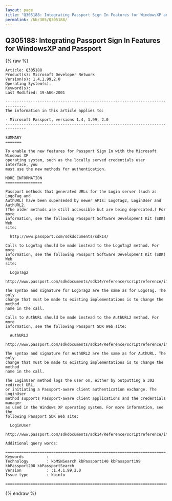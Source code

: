 ```yaml
---
layout: page
title: "Q305188: Integrating Passport Sign In Features for WindowsXP and Passport"
permalink: /kb/305/Q305188/
---
```


## Q305188: Integrating Passport Sign In Features for WindowsXP and Passport

{% raw %}

	Article: Q305188
	Product(s): Microsoft Developer Network
	Version(s): 1.4,1.99,2.0
	Operating System(s): 
	Keyword(s): 
	Last Modified: 19-AUG-2001
	
	-------------------------------------------------------------------------------
	The information in this article applies to:
	
	- Microsoft Passport, versions 1.4, 1.99, 2.0 
	-------------------------------------------------------------------------------
	
	SUMMARY
	=======
	
	To enable the new features for Passport Sign In with the Microsoft Windows XP
	operating system, such as the locally served credentials user interface, you
	must use the new methods for authentication.
	
	MORE INFORMATION
	================
	
	Passport methods that generated URLs for the Login server (such as LogoTag and
	AuthURL) have been superseded by newer APIs: LogoTag2, LoginUser and AuthURL2.
	(The older methods are still accessible but are being deprecated.) For more
	information, see the following Passport Software Development Kit (SDK) Web
	site:
	
	  http://www.passport.com/sdkdocuments/sdk14/
	
	Calls to LogoTag should be made instead to the LogoTag2 method. For more
	information, see the following Passport Software Development Kit (SDK) Web
	site:
	
	  LogoTag2
	  http://www.passport.com/sdkdocuments/sdk14/reference/scriptreference/ifaces/ipassportmanager2/logotag2.htm
	
	The syntax and signature for LogoTag2 are the same as for LogoTag. The only
	change that must be made to existing implementations is to change the method
	name in the call.
	
	Calls to AuthURL should be made instead to the AuthURL2 method. For more
	information, see the following Passport SDK Web site:
	
	  AuthURL2
	  http://www.passport.com/sdkdocuments/sdk14/Reference/scriptreference/ifaces/ipassportmanager2/authurl2.htm
	
	The syntax and signature for AuthURL2 are the same as for AuthURL. The only
	change that must be made to existing implementations is to change the method
	name in the call.
	
	The LoginUser method logs the user on, either by outputting a 302 redirect URL,
	or initiating a Passport-aware client authentication exchange. The LoginUser
	method supports Passport-aware client applications and the credentials manager
	as used in the Windows XP operating system. For more information, see the
	following Passport SDK Web site:
	
	  LoginUser
	  http://www.passport.com/sdkdocuments/sdk14/Reference/scriptreference/ifaces/ipassportmanager2/loginuser.htm
	
	Additional query words:
	
	======================================================================
	Keywords          :  
	Technology        : kbMSNSearch kbPassport140 kbPassport199 kbPassport200 kbPassportSearch
	Version           : :1.4,1.99,2.0
	Issue type        : kbinfo
	
	=============================================================================
	

{% endraw %}
